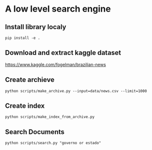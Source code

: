 # A low level search engine

## Install library localy

```
pip install -e .
```

## Download and extract kaggle dataset

https://www.kaggle.com/fogelman/brazilian-news

## Create archieve

```
python scripts/make_archive.py --input=data/news.csv --limit=1000
```

## Create index

```
python scripts/make_index_from_archive.py
```

## Search Documents

```
python scripts/search.py "governo or estado"
```
